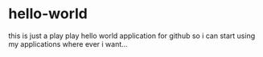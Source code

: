 # hello-world
this is just a play play hello world application for github so i can start using my applications where ever i want...
